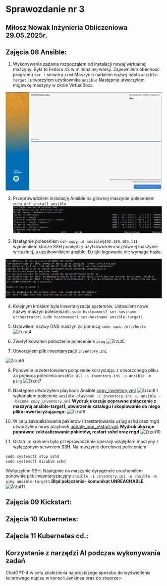 # Sprawozdanie nr 3

## Miłosz Nowak Inżynieria Obliczeniowa 29.05.2025r.

## Zajęcia 08 Ansible:

1. Wykonywania zadania rozpocząłem od instalacji nowej wirtualnej maszyny. Była to Fedora 42 w minimalnej wersji. Zapewniłem obecność programu ```tar ```
i serwera ```sshd```
Maszynie nadałem nazwę hosta ```ansible-target``` i utworzyłem użytkownika ```ansible```
Następnie utworzyłem migawkę maszyny w oknie VirtualBoxa.
 
![Zrzut1](screenshots/Zrzut1.png)

2. Przeprowadziłem instalację Ansible na głównej maszynie poleceniem ```sudo dnf install ansible```
![Zrzut2](screenshots/Zrzut2.png)

3. Następnie poleceniem ```ssh-copy-id ansible@192.168.100.111```
wymieniłem klucze SSH pomiędzy użytkownikiem w głównej maszynie wirtualnej, a użytkownikiem ansible. Dzięki logowanie nie wymaga hasła.

![Zrzut3](screenshots/Zrzut3.png)

4. Kolejnym krokiem była inwertaryzacja systemów. Ustawiłem nowe nazwy maszyn poleceniami:
```sudo hostnamectl set-hostname orchestrator1```
```sudo hostnamectl set-hostname ansible-target1```
5. Ustawiłem nazwy DNS maszyn za pomocą ```sudo nano /etc/hosts```
![Zrzut4](screenshots/Zrzut-A4.jpg)

6. Zweryfikowałem połaczenie poleceniem ```ping```
![Zrzut5](screenshots/Zrzut-A5.jpg)

7. Utworzyłem plik inwentaryzacji ```inventory.ini```

![Zrzut6](screenshots/Zrzut-A6.jpg)

8. Ponownie przetestowałem połączenie korzystając z utworzonego pliku za pomocą polecenia ```ansible all -i inventory.ini -u ansible -m ping```
![Zrzut7](screenshots/Zrzut-A7.png)
 
9. Następnie utworzyłem playbook Ansible [copy_inventory.yml](files/copy_inventory.yml)
![Zrzut8](screenshots/Zrzut-A8.png)
I wykonałem polecenie ```ansible-playbook -i inventory.ini -u ansible --become copy_inventory.yml```
**Wydruk ukazuje poprawne połączenie z maszyną ansible-target1, utworzenie katalogu i skopiowanie do niego pliku inwertaryzującego:**
![Zrzut9](screenshots/Zrzut-A9.png)

10. W celu zaktualizowania pakietów i zrestartowania usług sshd oraz rngd utworzyłem nowy playbook [update_and_restart.yml](files/update_and_restart.yml)
**Wydruk ukazuje poprawne zaktualizowanie pakietów, restart sshd oraz rngd**
![Zrzut10](screenshots/Zrzut-A10.png)

11. Ostatnim krokiem było przeprowadzenie operacji względem maszyny z wyłączonym serwerem SSH. Na maszynie docelowej poleceniem
```
sudo systemctl stop sshd
sudo systemctl disable sshd
```
Wyłączyłem SSH. Następnie na maszynie dyrygencie uruchomiłem ponownie plik inwentaryzacyjny ```ansible -i inventory.ini -u ansible -m ping ansible-target1```
**Błąd połączenia- komunikat UNREACHABLE**
![Zrzut11](screenshots/Zrzut-A11.png)

## Zajęcia 09 Kickstart:

## Zajęcia 10 Kubernetes:

## Zajęcia 11 Kubernetes cd.:

## Korzystanie z narzędzi AI podczas wykonywania zadań

ChatGPT-4 w celu znalezienia najprostszego sposobu do wyświetlenia kolorowego napisu w konsoli Jenkinsa oraz do stworze>

